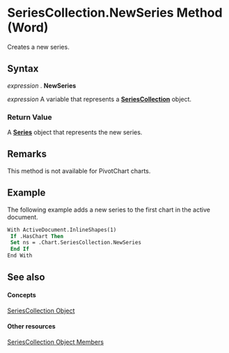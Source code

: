 
# SeriesCollection.NewSeries Method (Word)

Creates a new series.


## Syntax

 _expression_ . **NewSeries**

 _expression_ A variable that represents a **[SeriesCollection](785d61ff-96c9-b9b0-ed98-e992d9adeda6.md)** object.


### Return Value

A  **[Series](212c323f-8acb-2ba7-1359-ab0f43268e77.md)** object that represents the new series.


## Remarks

This method is not available for PivotChart charts.


## Example

The following example adds a new series to the first chart in the active document.


```vb
With ActiveDocument.InlineShapes(1) 
 If .HasChart Then 
 Set ns = .Chart.SeriesCollection.NewSeries 
 End If 
End With
```


## See also


#### Concepts


[SeriesCollection Object](785d61ff-96c9-b9b0-ed98-e992d9adeda6.md)
#### Other resources


[SeriesCollection Object Members](310e4bfe-0132-ad36-7a72-f37afaba7983.md)
